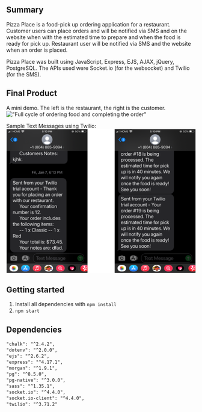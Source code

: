 ## Summary

Pizza Place is a food-pick up ordering application for a restaurant. Customer users can place orders and will be notified via SMS and on the website when with the estimated time to prepare and when the food is ready for pick up. Restaurant user will be notified via SMS and the website when an order is placed.

Pizza Place was built using JavaScript, Express, EJS, AJAX, jQuery, PostgreSQL. The APIs used were Socket.io (for the websocket) and Twilio (for the SMS).

## Final Product

A mini demo. The left is the restaurant, the right is the customer.
!["Full cycle of ordering food and completing the order"](https://github.com/StephhyL/midterm-project/blob/master/docs/Pizza-place.gif)

Sample Text Messages using Twilio:
!['Customer SMS from Twilio"](https://github.com/StephhyL/midterm-project/blob/master/docs/twilio.png)

## Getting started

1. Install all dependencies with `npm install`
2. `npm start`

## Dependencies

    "chalk": "^2.4.2",
    "dotenv": "^2.0.0",
    "ejs": "^2.6.2",
    "express": "^4.17.1",
    "morgan": "^1.9.1",
    "pg": "^8.5.0",
    "pg-native": "^3.0.0",
    "sass": "^1.35.1",
    "socket.io": "^4.4.0",
    "socket.io-client": "^4.4.0",
    "twilio": "^3.71.2"
